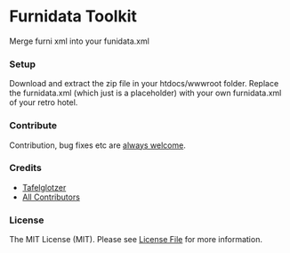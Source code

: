 # Furnidata Toolkit
Merge furni xml into your funidata.xml

### Setup
Download and extract the zip file in your htdocs/wwwroot folder. Replace the furnidata.xml (which just is a placeholder) with your own furnidata.xml of your retro hotel.

### Contribute
Contribution, bug fixes etc are [always welcome](https://github.com/tafelglotzer/furnidata-toolkit/issues/new).

### Credits
- [Tafelglotzer](https://github.com/tafelglotzer)
- [All Contributors](https://github.com/tafelglotzer/furnidata-toolkit/contributors)

### License
The MIT License (MIT).
Please see [License File](https://github.com/tafelglotzer/furnidata-toolkit/blob/master/LICENSE) for more information.

